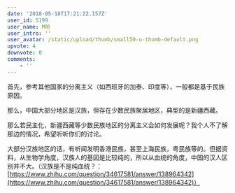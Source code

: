 ```yaml
---
date: '2018-05-18T17:21:22.157Z'
user_id: 5199
user_name: M哈
user_intro: ''
user_avatar: /static/upload/thumb/small50-u-thumb-default.png
upvote: 4
downvote: 0
comments:
    - ''
---
```


首先，参考其他国家的分离主义（如西班牙的加泰、印度等），一般都是基于民族原因。

那么，中国大部分地区是汉族，但存在少数民族聚居地区，典型的是新疆西藏。

那么若民主化，新疆西藏等少数民族地区的分离主义会如何发展呢？我个人不了解那边的情况，希望听听你们的讨论。

大部分汉族地区的话，有听闻发明香港民族，甚至上海民族，粤民族等的。但据资料，从生物学角度，汉族人的基因是比较纯的，所以从血统的角度，中国的汉人区别并不大。（汉族是不是纯血统？：[https://www.zhihu.com/question/34617581/answer/138964342](https://www.zhihu.com/question/34617581/answer/138964342)）
